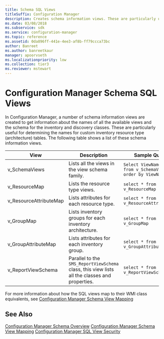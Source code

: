 ```yaml
---
title: Schema SQL Views
titleSuffix: Configuration Manager
description: Creates schema information views. These are particularly useful for determining the names for custom inventory resource type (architecture) tables.
ms.date: 03/08/2018
ms.subservice: sdk
ms.service: configuration-manager
ms.topic: reference
ms.assetid: 0da896ff-441e-4ee3-af8b-ff79ccca73bc
author: Banreet
ms.author: banreetkaur
manager: apoorvseth
ms.localizationpriority: low
ms.collection: tier3
ms.reviewer: mstewart
---
```

# Configuration Manager Schema SQL Views
In Configuration Manager, a number of schema information views are created to get information about the names of all the available views and the schema for the inventory and discovery classes. These are particularly useful for determining the names for custom inventory resource type (architecture) tables. The following table shows a list of these schema information views.

|View|Description|  Sample Query |
|----------|-----------------|----------------- |
|v_SchemaViews|Lists all the views in the view schema family.|  `Select ViewName, Type from v_SchemaViews order by ViewName`|
|v_ResourceMap|Lists the resource type views.|  `select * from v_ResourceMap`|
|v_ResourceAttributeMap|Lists attributes for each resource type.| `select * from v_ResourceAttributeMap`  |
|v_GroupMap|Lists inventory groups for each inventory architecture.| `select * from v_GroupMap` |
|v_GroupAttributeMap|Lists attributes for each inventory group.| `select * from v_GroupAttributeMap` |
|v_ReportViewSchema|Parallel to the `SMS_ReportViewSchema` class, this view lists all the classes and properties.| `select * from v_ReportViewSchema` |

 For more information about how the SQL views map to their WMI class equivalents, see [Configuration Manager Schema View Mapping](../../../develop/core/understand/configuration-manager-schema-view-mapping.md)

## See Also
 [Configuration Manager Schema Overview](../../../develop/core/understand/configuration-manager-schema-overview.md)
 [Configuration Manager Schema View Mapping](../../../develop/core/understand/configuration-manager-schema-view-mapping.md)
 [Configuration Manager SQL View Security](../../../develop/core/understand/sql-view-security.md)
